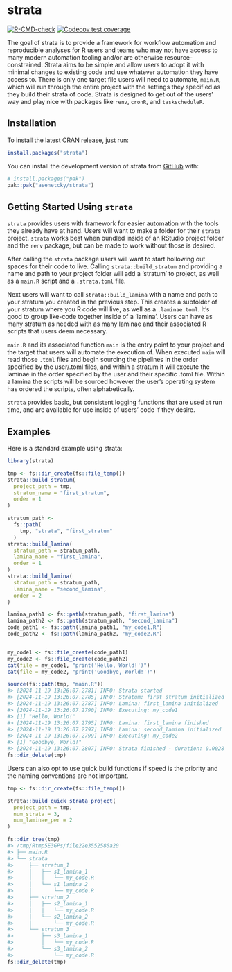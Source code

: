 
<!-- README.md is generated from README.Rmd. Please edit that file -->

# strata

<!-- badges: start -->

[![R-CMD-check](https://github.com/asenetcky/strata/actions/workflows/R-CMD-check.yaml/badge.svg)](https://github.com/asenetcky/strata/actions/workflows/R-CMD-check.yaml)
[![Codecov test
coverage](https://codecov.io/gh/asenetcky/strata/graph/badge.svg)](https://app.codecov.io/gh/asenetcky/strata)
<!-- badges: end -->

The goal of strata is to provide a framework for workflow automation and
reproducible analyses for R users and teams who may not have access to
many modern automation tooling and/or are otherwise
resource-constrained. Strata aims to be simple and allow users to adopt
it with minimal changes to existing code and use whatever automation
they have access to. There is only one target file users will need to
automate, `main.R`, which will run through the entire project with the
settings they specified as they build their strata of code. Strata is
designed to get out of the users’ way and play nice with packages like
`renv`, `cronR`, and `taskscheduleR`.

## Installation

To install the latest CRAN release, just run:

``` r
install.packages("strata")
```

You can install the development version of strata from
[GitHub](https://github.com/) with:

``` r
# install.packages("pak")
pak::pak("asenetcky/strata")
```

## Getting Started Using `strata`

`strata` provides users with framework for easier automation with the
tools they already have at hand. Users will want to make a folder for
their `strata` project. `strata` works best when bundled inside of an
RStudio project folder and the `renv` package, but can be made to work
without those is desired.

After calling the `strata` package users will want to start hollowing
out spaces for their code to live. Calling `strata::build_stratum` and
providing a name and path to your project folder will add a ‘stratum’ to
project, as well as a `main.R` script and a `.strata.toml` file.

Next users will want to call `strata::build_lamina` with a name and path
to your stratum you created in the previous step. This creates a
subfolder of your stratum where you R code will live, as well as a
`.laminae.toml`. It’s good to group like-code together inside of a
‘lamina’. Users can have as many stratum as needed with as many laminae
and their associated R scripts that users deem necessary.

`main.R` and its associated function `main` is the entry point to your
project and the target that users will automate the execution of. When
executed `main` will read those `.toml` files and begin sourcing the
pipelines in the order specified by the user/.toml files, and within a
stratum it will execute the laminae in the order specified by the user
and their specific .toml file. Within a lamina the scripts will be
sourced however the user’s operating system has ordered the scripts,
often alphabetically.

`strata` provides basic, but consistent logging functions that are used
at run time, and are available for use inside of users’ code if they
desire.

## Examples

Here is a standard example using strata:

``` r
library(strata)

tmp <- fs::dir_create(fs::file_temp())
strata::build_stratum(
  project_path = tmp,
  stratum_name = "first_stratum",
  order = 1
)

stratum_path <-
  fs::path(
    tmp, "strata", "first_stratum"
  )
strata::build_lamina(
  stratum_path = stratum_path,
  lamina_name = "first_lamina",
  order = 1
)
strata::build_lamina(
  stratum_path = stratum_path,
  lamina_name = "second_lamina",
  order = 2
)

lamina_path1 <- fs::path(stratum_path, "first_lamina")
lamina_path2 <- fs::path(stratum_path, "second_lamina")
code_path1 <- fs::path(lamina_path1, "my_code1.R")
code_path2 <- fs::path(lamina_path2, "my_code2.R")


my_code1 <- fs::file_create(code_path1)
my_code2 <- fs::file_create(code_path2)
cat(file = my_code1, "print('Hello, World!')")
cat(file = my_code2, "print('Goodbye, World!')")

source(fs::path(tmp, "main.R"))
#> [2024-11-19 13:26:07.2781] INFO: Strata started 
#> [2024-11-19 13:26:07.2785] INFO: Stratum: first_stratum initialized 
#> [2024-11-19 13:26:07.2787] INFO: Lamina: first_lamina initialized 
#> [2024-11-19 13:26:07.2790] INFO: Executing: my_code1 
#> [1] "Hello, World!"
#> [2024-11-19 13:26:07.2795] INFO: Lamina: first_lamina finished 
#> [2024-11-19 13:26:07.2797] INFO: Lamina: second_lamina initialized 
#> [2024-11-19 13:26:07.2799] INFO: Executing: my_code2 
#> [1] "Goodbye, World!"
#> [2024-11-19 13:26:07.2807] INFO: Strata finished - duration: 0.0028 seconds
fs::dir_delete(tmp)
```

Users can also opt to use quick build functions if speed is the priority
and the naming conventions are not important.

``` r
tmp <- fs::dir_create(fs::file_temp())

strata::build_quick_strata_project(
  project_path = tmp,
  num_strata = 3,
  num_laminae_per = 2
)

fs::dir_tree(tmp)
#> /tmp/Rtmp5E3GPs/file22e3552586a20
#> ├── main.R
#> └── strata
#>     ├── stratum_1
#>     │   ├── s1_lamina_1
#>     │   │   └── my_code.R
#>     │   └── s1_lamina_2
#>     │       └── my_code.R
#>     ├── stratum_2
#>     │   ├── s2_lamina_1
#>     │   │   └── my_code.R
#>     │   └── s2_lamina_2
#>     │       └── my_code.R
#>     └── stratum_3
#>         ├── s3_lamina_1
#>         │   └── my_code.R
#>         └── s3_lamina_2
#>             └── my_code.R
fs::dir_delete(tmp)
```
